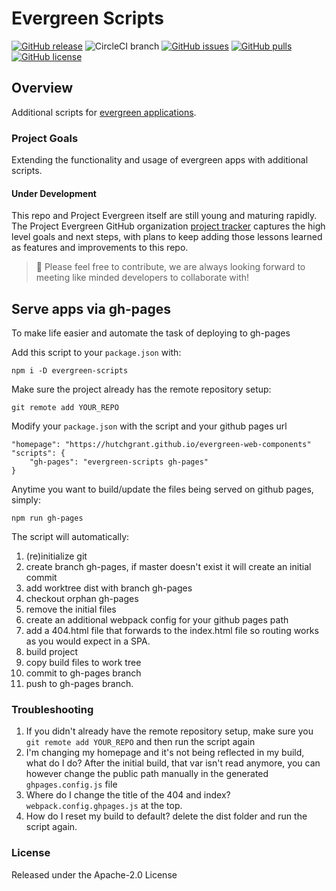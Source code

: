 # Evergreen Scripts

[![GitHub release](https://img.shields.io/github/tag/hutchgrant/evergreen-scripts.svg)](https://github.com/hutchgrant/evergreen-scripts/tags)
![CircleCI branch](https://img.shields.io/circleci/project/github/hutchgrant/evergreen-scripts/master.svg?style=plastic)
[![GitHub issues](https://img.shields.io/github/issues-raw/hutchgrant/evergreen-scripts.svg)](https://github.com/hutchgrant/evergreen-scripts/issues)
[![GitHub pulls](https://img.shields.io/github/issues-pr-raw/hutchgrant/evergreen-scripts.svg)](https://github.com/hutchgrant/evergreen-scripts/pulls)
[![GitHub license](https://img.shields.io/badge/license-apache-blue.svg)](https://raw.githubusercontent.com/hutchgrant/evergreen-scripts/master/LICENSE)

## Overview
Additional scripts for [evergreen applications](https://github.com/ProjectEvergreen/create-evergreen-app).

### Project Goals
Extending the functionality and usage of evergreen apps with additional scripts.

#### Under Development
This repo and Project Evergreen itself are still young and maturing rapidly.  The Project Evergreen GitHub organization [project tracker](https://github.com/ProjectEvergreen/project-evergreen/projects) captures the high level goals and next steps, with plans to keep adding those lessons learned as features and improvements to this repo.

> 🙏 Please feel free to contribute, we are always looking forward to meeting like minded developers to collaborate with!

## Serve apps via gh-pages

To make life easier and automate the task of deploying to gh-pages

Add this script to your `package.json` with:

```
npm i -D evergreen-scripts
```

Make sure the project already has the remote repository setup:

```
git remote add YOUR_REPO
```

Modify your `package.json` with the script and your github pages url
```
"homepage": "https://hutchgrant.github.io/evergreen-web-components"
"scripts": {
    "gh-pages": "evergreen-scripts gh-pages"
}
```

Anytime you want to build/update the files being served on github pages, simply:

```
npm run gh-pages
```

The script will automatically:

1) (re)initialize git
2) create branch gh-pages, if master doesn't exist it will create an initial commit
3) add worktree dist with branch gh-pages
4) checkout orphan gh-pages
5) remove the initial files
6) create an additional webpack config for your github pages path
7) add a 404.html file that forwards to the index.html file so routing works as you would expect in a SPA.
8) build project
9) copy build files to work tree
10) commit to gh-pages branch
11) push to gh-pages branch.

### Troubleshooting

1) If you didn't already have the remote repository setup, make sure you `git remote add YOUR_REPO` and then run the script again
2) I'm changing my homepage and it's not being reflected in my build, what do I do? After the initial build, that var isn't read anymore, you can however change the public path manually in the generated `ghpages.config.js` file
3) Where do I change the title of the 404 and index? `webpack.config.ghpages.js` at the top.
4) How do I reset my build to default? delete the dist folder and run the script again.

### License

Released under the Apache-2.0 License